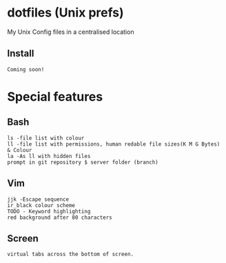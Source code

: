 dotfiles (Unix prefs)
=====================

My Unix Config files in a centralised location

Install
-------

    Coming soon!

Special features
===============

Bash
----

    ls -file list with colour
    ll -file list with permissions, human redable file sizes(K M G Bytes) & Colour
    la -As ll with hidden files
    prompt in git repository $ server folder (branch)

Vim
---

    jjk -Escape sequence
    ir_black colour scheme
    TODO - Keyword highlighting
    red background after 80 characters

Screen
------

    virtual tabs across the bottom of screen.
